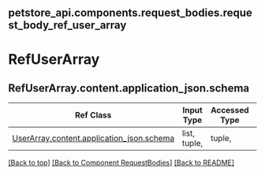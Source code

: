 ## petstore_api.components.request_bodies.request_body_ref_user_array
# RefUserArray

## <a id="request_body_ref_user_arraycontentapplication_jsonschema" >RefUserArray.content.application_json.schema</a>
Ref Class | Input Type | Accessed Type | Description
--------- | ---------- | ------------- | ------------
[UserArray.content.application_json.schema](../../components/request_bodies/request_body_user_array.md#request_body_user_arraycontentapplication_jsonschema) | list, tuple,  | tuple,  | 

[[Back to top]](#top) [[Back to Component RequestBodies]](../../../README.md#Component-RequestBodies) [[Back to README]](../../../README.md)
